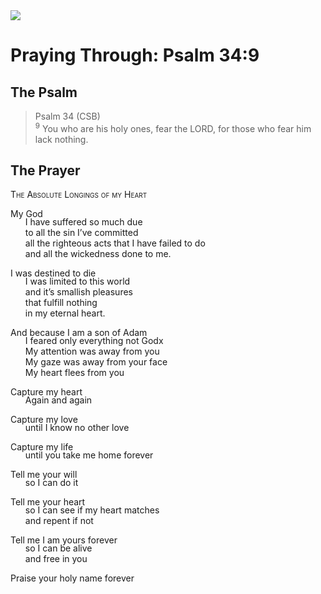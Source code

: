 <img class="intro-right" src="/images/art-paris-psalter.jpg">

<style>
  li {list-style-type: none;}
  p + ul {
    margin-top: -18px;
}
</style>

# Praying Through: Psalm 34:9

## The Psalm

>Psalm 34 (CSB)  
><sup>9</sup> You who are his holy ones, fear the LORD, for those who fear him lack nothing. 

## The Prayer

<div style="font-variant: small-caps;">
The Absolute Longings of my Heart
</div>

My God
* I have suffered so much due
* to all the sin I’ve committed
* all the righteous acts that I have failed to do 
* and all the wickedness done to me.

I was destined to die
* I was limited to this world
* and it’s smallish pleasures
* that fulfill nothing
* in my eternal heart.

And because I am a son of Adam
* I feared only everything not Godx
* My attention was away from you
* My gaze was away from your face
* My heart flees from you

Capture my heart
* Again and again

Capture my love
* until I know no other love

Capture my life
* until you take me home forever

Tell me your will
* so I can do it

Tell me your heart
* so I can see if my heart matches
* and repent if not

Tell me I am yours forever
* so I can be alive 
* and free in you

Praise your holy name forever
